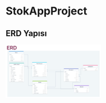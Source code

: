# StokAppProject

<h2>ERD Yapısı</h2>
<img src="https://github.com/dedeogluie/StokAppProject/blob/main/ERP.png" style ="max-width: 50%">
